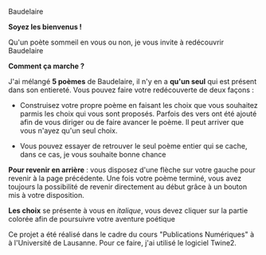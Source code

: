 Baudelaire

**Soyez les bienvenus !**

Qu'un poète sommeil en vous ou non, je vous invite à redécouvrir Baudelaire

**Comment ça marche ?**

J'ai mélangé **5 poèmes** de Baudelaire, il n'y en a **qu'un seul** qui est présent dans son entiereté. Vous pouvez faire votre redécouverte de deux façons :

- Construisez votre propre poème en faisant les choix que vous souhaitez parmis les choix qui vous sont proposés. Parfois des vers ont été ajouté afin de vous diriger ou de faire avancer le poème. Il peut arriver que vous n'ayez qu'un seul choix.

- Vous pouvez essayer de retrouver le seul poème entier qui se cache, dans ce cas, je vous souhaite bonne chance

**Pour revenir en arrière** : vous disposez d'une flèche sur votre gauche pour revenir à la page précédente. Une fois votre poème terminé, vous avez toujours la possibilité de revenir directement au début grâce à un bouton mis à votre disposition. 

**Les choix** se présente à vous en *italique*, vous devez cliquer sur la partie colorée afin de poursuivre votre aventure poétique


Ce projet a été réalisé dans le cadre du cours "Publications Numériques" à à l'Université de Lausanne. Pour ce faire, j'ai utilisé le logiciel Twine2. 
